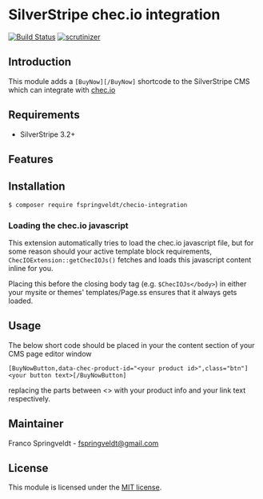 # SilverStripe chec.io integration

[![Build Status](https://scrutinizer-ci.com/g/fspringveldt/silverstripe-checio-integration/badges/build.png?b=1)](https://scrutinizer-ci.com/g/fspringveldt/silverstripe-checio-integration/build-status/1)
[![scrutinizer](https://scrutinizer-ci.com/g/fspringveldt/silverstripe-checio-integration/badges/quality-score.png?b=1)](https://scrutinizer-ci.com/g/fspringveldt/silverstripe-checio-integration/)

## Introduction

This module adds a `[BuyNow][/BuyNow]` shortcode to the SilverStripe CMS which can integrate with [chec.io](https://chec.io)

## Requirements

 * SilverStripe 3.2+

## Features


## Installation

 ```sh
 $ composer require fspringveldt/checio-integration
 ```
 
 ### Loading the chec.io javascript
 
 This extension automatically tries to load the chec.io javascript file, but for some reason should your active template block requirements, `ChecIOExtension::getChecIOJs()` fetches and loads this 
 javascript content inline for you. 
 
 Placing this before the closing body tag (e.g. `$ChecIOJs</body>`) in either your mysite or themes' templates/Page.ss ensures that it always
 gets loaded.
 
## Usage

The below short code should be placed in your the content section of your CMS page editor window


`[BuyNowButton,data-chec-product-id="<your product id>",class="btn"]<your button text>[/BuyNowButton]`

replacing the parts between <> with your product info and your link text respectively.

## Maintainer

Franco Springveldt - fspringveldt@gmail.com

## License

This module is licensed under the [MIT license](LICENSE).
